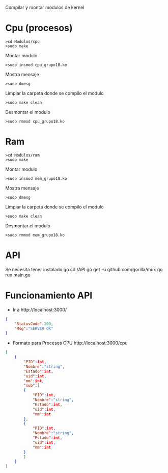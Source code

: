 Compilar y montar modulos de kernel

# Cpu (procesos)

```
>cd Modulos/cpu
>sudo make
```

Montar modulo

```
>sudo insmod cpu_grupo18.ko
```

Mostra mensaje

```
>sudo dmesg
```

Limpiar la carpeta donde se compilo el modulo

```
>sudo make clean
```

Desmontar el modulo

```
>sudo rmmod cpu_grupo18.ko
```



# Ram 

```
>cd Modulos/ram
>sudo make
```

Montar modulo

```
>sudo insmod mem_grupo18.ko
```

Mostra mensaje

```
>sudo dmesg
```

Limpiar la carpeta donde se compilo el modulo

```
>sudo make clean
```

Desmontar el modulo

```
>sudo rmmod mem_grupo18.ko
```

# API
Se necesita tener instalado go
cd /API
go get -u github.com/gorilla/mux
go run main.go

# Funcionamiento API

* Ir a http://localhost:3000/
```json
{
	"StatusCode":200,
	"Msg":"SERVER OK"
}
```


* Formato para Procesos CPU http://localhost:3000/cpu
```json
[
	{
		"PID":int,
		"Nombre":"string",
		"Estado":int,
		"uid":int,
		"mm":int,
		"sub":[
		{
			"PID":int,
			"Nombre":"string",
			"Estado":int,
			"uid":int,
			"mm":int
		},
		{
			"PID":int,
			"Nombre":"string",
			"Estado":int,
			"uid":int,
			"mm":int
		}
		]
	}
]

```